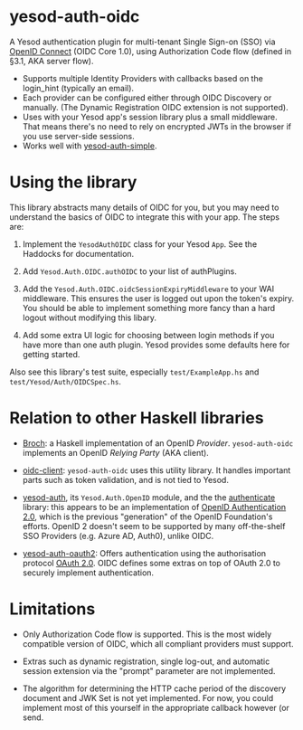 # yesod-auth-oidc

A Yesod authentication plugin for multi-tenant Single Sign-on (SSO) via [OpenID Connect](https://openid.net/specs/openid-connect-core-1_0.html) (OIDC Core 1.0), using Authorization Code flow (defined in §3.1, AKA server flow).

* Supports multiple Identity Providers with callbacks based on the login_hint (typically an email).
* Each provider can be configured either through OIDC Discovery or manually. (The Dynamic Registration OIDC extension is not supported).
* Uses with your Yesod app's session library plus a small middleware. That means there's no need to rely on encrypted JWTs in the browser if you use server-side sessions.
* Works well with [yesod-auth-simple](https://github.com/riskbook/yesod-auth-simple).

# Using the library

This library abstracts many details of OIDC for you, but you may need to understand the basics of OIDC to integrate this with your app. The steps are:

1. Implement the `YesodAuthOIDC` class for your Yesod `App`. See the Haddocks for documentation.

2. Add `Yesod.Auth.OIDC.authOIDC` to your list of authPlugins.

3. Add the `Yesod.Auth.OIDC.oidcSessionExpiryMiddleware` to your WAI middleware. This ensures the user is logged out upon the token's expiry. You should be able to implement something more fancy than a hard logout without modifying this libary.

4. Add some extra UI logic for choosing between login methods if you have more than one auth plugin. Yesod provides some defaults here for getting started.

Also see this library's test suite, especially `test/ExampleApp.hs` and `test/Yesod/Auth/OIDCSpec.hs`.

# Relation to other Haskell libraries

* [Broch](https://github.com/tekul/broch): a Haskell implementation of an OpenID _Provider_. `yesod-auth-oidc` implements an OpenID _Relying Party_ (AKA client).

* [oidc-client](https://hackage.haskell.org/package/oidc-client): `yesod-auth-oidc` uses this utility library. It handles important parts such as token validation, and is not tied to Yesod.

* [yesod-auth](https://hackage.haskell.org/package/yesod-auth), its `Yesod.Auth.OpenID` module, and the the [authenticate](https://hackage.haskell.org/package/authenticate) library: this appears to be an implementation of [OpenID Authentication 2.0](https://openid.net/specs/openid-authentication-2_0.html), which is the previous "generation" of the OpenID Foundation's efforts. OpenID 2 doesn't seem to be supported by many off-the-shelf SSO Providers (e.g. Azure AD, Auth0), unlike OIDC.

* [yesod-auth-oauth2](https://hackage.haskell.org/package/yesod-auth-oauth2): Offers authentication using the authorisation protocol [OAuth 2.0](https://tools.ietf.org/html/rfc6749). OIDC defines some extras on top of OAuth 2.0 to securely implement authentication.

# Limitations

* Only Authorization Code flow is supported. This is the most widely compatible version of OIDC, which all compliant providers must support.

* Extras such as dynamic registration, single log-out, and automatic session extension via the "prompt" parameter are not implemented.

* The algorithm for determining the HTTP cache period of the discovery document and JWK Set is not yet implemented. For now, you could implement most of this yourself in the appropriate callback however (or send.
